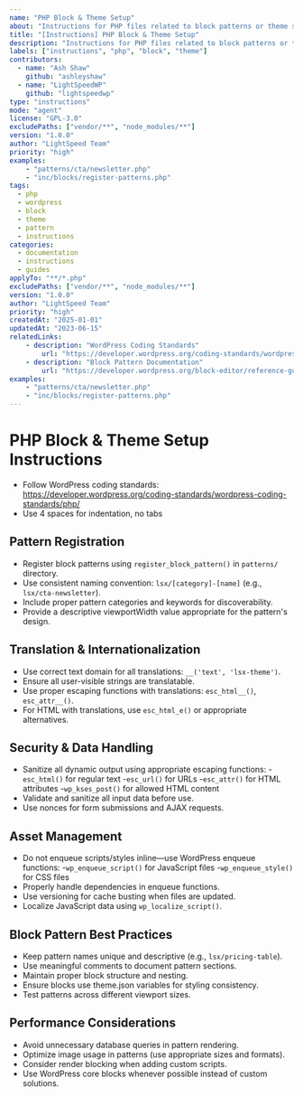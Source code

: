 ```yaml
---
name: "PHP Block & Theme Setup"
about: "Instructions for PHP files related to block patterns or theme setup in any LightSpeed WordPress project."
title: "[Instructions] PHP Block & Theme Setup"
description: "Instructions for PHP files related to block patterns or theme setup in any LightSpeed WordPress project."
labels: ["instructions", "php", "block", "theme"]
contributors:
  - name: "Ash Shaw"
    github: "ashleyshaw"
  - name: "LightSpeedWP"
    github: "lightspeedwp"
type: "instructions"
mode: "agent"
license: "GPL-3.0"
excludePaths: ["vendor/**", "node_modules/**"]
version: "1.0.0"
author: "LightSpeed Team"
priority: "high"
examples:
    - "patterns/cta/newsletter.php"
    - "inc/blocks/register-patterns.php"
tags:
  - php
  - wordpress
  - block
  - theme
  - pattern
  - instructions
categories:
  - documentation
  - instructions
  - guides
applyTo: "**/*.php"
excludePaths: ["vendor/**", "node_modules/**"]
version: "1.0.0"
author: "LightSpeed Team"
priority: "high"
createdAt: "2025-01-01"
updatedAt: "2023-06-15"
relatedLinks:
    - description: "WordPress Coding Standards"
        url: "https://developer.wordpress.org/coding-standards/wordpress-coding-standards/php/"
    - description: "Block Pattern Documentation"
        url: "https://developer.wordpress.org/block-editor/reference-guides/block-api/block-patterns/"
examples:
    - "patterns/cta/newsletter.php"
    - "inc/blocks/register-patterns.php"
---
```


# PHP Block & Theme Setup Instructions
- Follow WordPress coding standards: https://developer.wordpress.org/coding-standards/wordpress-coding-standards/php/
- Use 4 spaces for indentation, no tabs

## Pattern Registration

- Register block patterns using `register_block_pattern()` in `patterns/` directory.
- Use consistent naming convention: `lsx/[category]-[name]` (e.g., `lsx/cta-newsletter`).
- Include proper pattern categories and keywords for discoverability.
- Provide a descriptive viewportWidth value appropriate for the pattern's design.

## Translation & Internationalization

- Use correct text domain for all translations: `__('text', 'lsx-theme')`.
- Ensure all user-visible strings are translatable.
- Use proper escaping functions with translations: `esc_html__()`, `esc_attr__()`.
- For HTML with translations, use `esc_html_e()` or appropriate alternatives.

## Security & Data Handling

- Sanitize all dynamic output using appropriate escaping functions:
-`esc_html()` for regular text
-`esc_url()` for URLs
-`esc_attr()` for HTML attributes
-`wp_kses_post()` for allowed HTML content
- Validate and sanitize all input data before use.
- Use nonces for form submissions and AJAX requests.

## Asset Management

- Do not enqueue scripts/styles inline—use WordPress enqueue functions:
-`wp_enqueue_script()` for JavaScript files
-`wp_enqueue_style()` for CSS files
- Properly handle dependencies in enqueue functions.
- Use versioning for cache busting when files are updated.
- Localize JavaScript data using `wp_localize_script()`.

## Block Pattern Best Practices

- Keep pattern names unique and descriptive (e.g., `lsx/pricing-table`).
- Use meaningful comments to document pattern sections.
- Maintain proper block structure and nesting.
- Ensure blocks use theme.json variables for styling consistency.
- Test patterns across different viewport sizes.

## Performance Considerations

- Avoid unnecessary database queries in pattern rendering.
- Optimize image usage in patterns (use appropriate sizes and formats).
- Consider render blocking when adding custom scripts.
- Use WordPress core blocks whenever possible instead of custom solutions.


